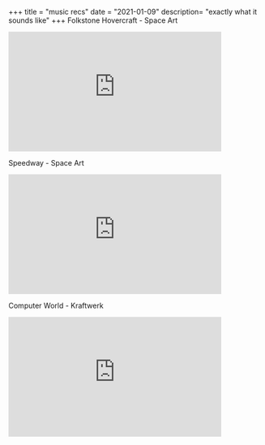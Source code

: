 +++
title = "music recs"
date = "2021-01-09"
description= "exactly what it sounds like"
+++
Folkstone Hovercraft - Space Art

<iframe width="420" height="236" src="https://www.youtube.com/embed/_LRC-ZGWAwg" title="YouTube video player" frameborder="0" allow="accelerometer; autoplay; clipboard-write; encrypted-media; gyroscope; picture-in-picture" allowfullscreen></iframe>

Speedway - Space Art

<iframe width="420" height="236" src="https://www.youtube.com/embed/E9gOY773vXY" title="YouTube video player" frameborder="0" allow="accelerometer; autoplay; clipboard-write; encrypted-media; gyroscope; picture-in-picture" allowfullscreen></iframe>

Computer World - Kraftwerk

<iframe width="420" height="236" src="https://www.youtube.com/embed/5ybQWD6N6Zo" title="YouTube video player" frameborder="0" allow="accelerometer; autoplay; clipboard-write; encrypted-media; gyroscope; picture-in-picture" allowfullscreen></iframe>
